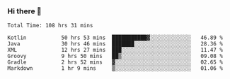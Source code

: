 ### Hi there 👋

<!--START_SECTION:waka-->

```text
Total Time: 108 hrs 31 mins

Kotlin           50 hrs 53 mins  ███████████▓░░░░░░░░░░░░░   46.89 %
Java             30 hrs 46 mins  ███████░░░░░░░░░░░░░░░░░░   28.36 %
XML              12 hrs 27 mins  ███░░░░░░░░░░░░░░░░░░░░░░   11.47 %
Groovy           9 hrs 50 mins   ██▒░░░░░░░░░░░░░░░░░░░░░░   09.08 %
Gradle           2 hrs 52 mins   ▓░░░░░░░░░░░░░░░░░░░░░░░░   02.65 %
Markdown         1 hr 9 mins     ▒░░░░░░░░░░░░░░░░░░░░░░░░   01.06 %
```

<!--END_SECTION:waka-->

<!--
**AndroidLion48/AndroidLion48** is a ✨ _special_ ✨ repository because its `README.md` (this file) appears on your GitHub profile.

Here are some ideas to get you started:

- 🔭 I’m currently working on becoming a full time professional software developer for Android Mobile Applications
- 🌱 I’m currently learning Kotlin, Jetpack Compose, and Android Studio.
- 👯 I’m looking to collaborate on Mobile Applications
- 🤔 I’m looking for help with career advancement.
- 💬 Ask me about my journey in entering the Software Development Industry
- 📫 How to reach me: Here
- 😄 Pronouns: Him
- ⚡ Fun fact: Something
-->
